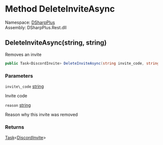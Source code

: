 # Method DeleteInviteAsync

Namespace: [DSharpPlus](DSharpPlus.md)  
Assembly: DSharpPlus.Rest.dll

## <a id="DSharpPlus_DiscordRestClient_DeleteInviteAsync_System_String_System_String_"></a>DeleteInviteAsync\(string, string\)

Removes an invite

```csharp
public Task<DiscordInvite> DeleteInviteAsync(string invite_code, string reason)
```

### Parameters

`invite\_code` [string](https://learn.microsoft.com/dotnet/api/system.string)

Invite code

`reason` [string](https://learn.microsoft.com/dotnet/api/system.string)

Reason why this invite was removed

### Returns

[Task](https://learn.microsoft.com/dotnet/api/system.threading.tasks.task\-1)<[DiscordInvite](DSharpPlus.Entities.DiscordInvite.md)\>


